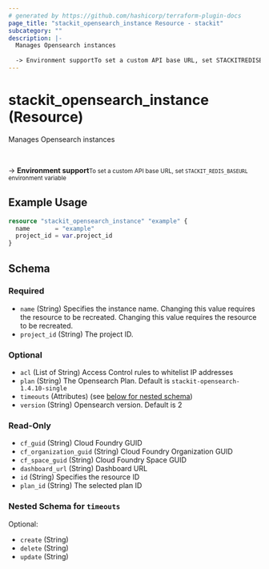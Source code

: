 ```yaml
---
# generated by https://github.com/hashicorp/terraform-plugin-docs
page_title: "stackit_opensearch_instance Resource - stackit"
subcategory: ""
description: |-
  Manages Opensearch instances
  
  -> Environment supportTo set a custom API base URL, set STACKITREDISBASEURL environment variable
---
```


# stackit_opensearch_instance (Resource)

Manages Opensearch instances

<br />

-> __Environment support__<small>To set a custom API base URL, set <code>STACKIT_REDIS_BASEURL</code> environment variable </small>

## Example Usage

```terraform
resource "stackit_opensearch_instance" "example" {
  name       = "example"
  project_id = var.project_id
}
```

<!-- schema generated by tfplugindocs -->
## Schema

### Required

- `name` (String) Specifies the instance name. Changing this value requires the resource to be recreated. Changing this value requires the resource to be recreated.
- `project_id` (String) The project ID.

### Optional

- `acl` (List of String) Access Control rules to whitelist IP addresses
- `plan` (String) The Opensearch Plan. Default is `stackit-opensearch-1.4.10-single`
- `timeouts` (Attributes) (see [below for nested schema](#nestedatt--timeouts))
- `version` (String) Opensearch version. Default is 2

### Read-Only

- `cf_guid` (String) Cloud Foundry GUID
- `cf_organization_guid` (String) Cloud Foundry Organization GUID
- `cf_space_guid` (String) Cloud Foundry Space GUID
- `dashboard_url` (String) Dashboard URL
- `id` (String) Specifies the resource ID
- `plan_id` (String) The selected plan ID

<a id="nestedatt--timeouts"></a>
### Nested Schema for `timeouts`

Optional:

- `create` (String)
- `delete` (String)
- `update` (String)


